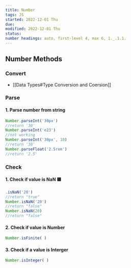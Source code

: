 ```yaml
---
title: Number
tags: JS  
started: 2022-12-01 Thu
due: 
modified: 2022-12-01 Thu
status: 
number headings: auto, first-level 4, max 6, 1._.1.1.
---
```

## Number Methods
### Convert
- [[Data Types#Type Conversion and Coersion]]
### Parse
#### 1. Parse number from string
```js
Number.parseInt('30px')
//return '30'
Number.parseInt('e23')
//not working
Number.parseInt('30px', 10)
//return '30'
Number.parseFloat('2.5rem')
//return '2.5'
```
### Check
#### 1. Check if value is NaN 🟨
```js
.isNaN('20')
//return "true"
Number.isNaN('20')
//return "false"
Number.isNaN(20)
//return "false"
```
#### 2. Check if value is Number
```js
Number.isFinite( )
```
#### 3. Check if a value is Interger
```js
Number.isInteger( )
```
